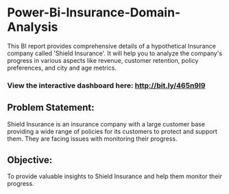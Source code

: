# Power-Bi-Insurance-Domain-Analysis
This BI report provides comprehensive details of a hypothetical Insurance company called 'Shield Insurance'. It will help you to analyze the company's progress in various aspects like revenue, customer retention, policy preferences, and city and age metrics.
### View the interactive dashboard here: http://bit.ly/465n9I9

## Problem Statement:
Shield Insurance is an insurance company with a large customer base providing a wide range of policies for its customers to protect and support them. They are facing issues with monitoring their progress. 

## Objective: 
To provide valuable insights to Shield Insurance and help them monitor their progress.

## 

